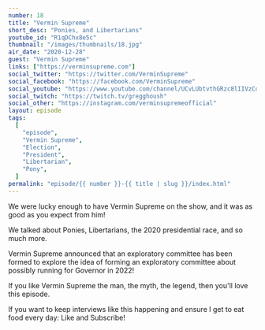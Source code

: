 ```yaml
---
number: 18
title: "Vermin Supreme"
short_desc: "Ponies, and Libertarians"
youtube_id: "R1qDChx8e5c"
thumbnail: "/images/thumbnails/18.jpg"
air_date: "2020-12-28"
guest: "Vermin Supreme"
links: ["https://verminsupreme.com"]
social_twitter: "https://twitter.com/VerminSupreme"
social_facebook: "https://facebook.com/VerminSupreme"
social_youtube: "https://www.youtube.com/channel/UCvLUbtvthGRzc8lIIVzCqTg"
social_twitch: "https://twitch.tv/gregghoush"
social_other: "https://instagram.com/verminsupremeofficial"
layout: episode
tags:
  [
	"episode",
	"Vermin Supreme",
	"Election",
	"President",
	"Libertarian",
	"Pony",
  ]
permalink: "episode/{{ number }}-{{ title | slug }}/index.html"
---
```


We were lucky enough to have Vermin Supreme on the show, and it was as good as you expect from him!

We talked about Ponies, Libertarians, the 2020 presidential race, and so much more.

Vermin Supreme announced that an exploratory committee has been formed to explore the idea of forming an exploratory committee about possibly running for Governor in 2022!

If you like Vermin Supreme the man, the myth, the legend, then you'll love this episode.

If you want to keep interviews like this happening and ensure I get to eat food every day: Like and Subscribe!
